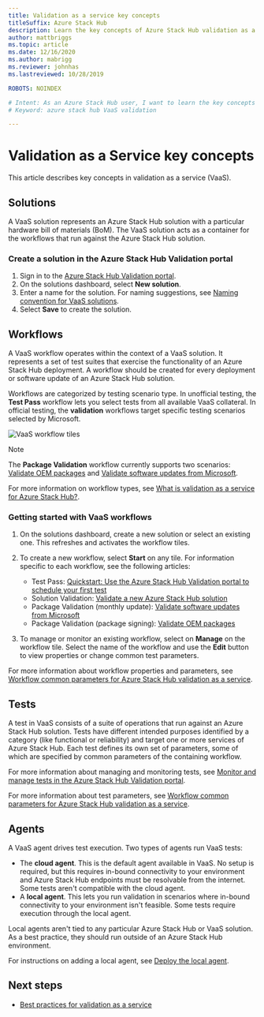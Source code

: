 ```yaml
---
title: Validation as a service key concepts
titleSuffix: Azure Stack Hub
description: Learn the key concepts of Azure Stack Hub validation as a service.
author: mattbriggs
ms.topic: article
ms.date: 12/16/2020
ms.author: mabrigg
ms.reviewer: johnhas
ms.lastreviewed: 10/28/2019

ROBOTS: NOINDEX

# Intent: As an Azure Stack Hub user, I want to learn the key concepts of Azure Stack Hub validation as a service.
# Keyword: azure stack hub VaaS validation

---
```



# Validation as a Service key concepts

This article describes key concepts in validation as a service (VaaS).

## Solutions

A VaaS solution represents an Azure Stack Hub solution with a particular hardware bill of materials (BoM). The VaaS solution acts as a container for the workflows that run against the Azure Stack Hub solution.

### Create a solution in the Azure Stack Hub Validation portal

1. Sign in to the [Azure Stack Hub Validation portal](https://azurestackvalidation.com).
2. On the solutions dashboard, select **New solution**.
3. Enter a name for the solution. For naming suggestions, see [Naming convention for VaaS solutions](azure-stack-vaas-best-practice.md#naming-convention-for-vaas-solutions).
4. Select **Save** to create the solution.

## Workflows

A VaaS workflow operates within the context of a VaaS solution. It represents a set of test suites that exercise the functionality of an Azure Stack Hub deployment. A workflow should be created for every deployment or software update of an Azure Stack Hub solution.

Workflows are categorized by testing scenario type. In unofficial testing, the **Test Pass** workflow lets you select tests from all available VaaS collateral. In official testing, the **validation** workflows target specific testing scenarios selected by Microsoft.

![VaaS workflow tiles](media/tile_all-workflows.png)

> [!NOTE]
> The **Package Validation** workflow currently supports two scenarios: [Validate OEM packages](azure-stack-vaas-validate-oem-package.md) and [Validate software updates from Microsoft](azure-stack-vaas-validate-microsoft-updates.md).

For more information on workflow types, see [What is validation as a service for Azure Stack Hub?](azure-stack-vaas-overview.md).

### Getting started with VaaS workflows

1. On the solutions dashboard, create a new solution or select an existing one. This refreshes and activates the workflow tiles.
2. To create a new workflow, select **Start** on any tile. For information specific to each workflow, see the following articles:
    - Test Pass: [Quickstart: Use the Azure Stack Hub Validation portal to schedule your first test](azure-stack-vaas-schedule-test-pass.md)
    - Solution Validation: [Validate a new Azure Stack Hub solution](azure-stack-vaas-validate-solution-new.md)
    - Package Validation (monthly update): [Validate software updates from Microsoft](azure-stack-vaas-validate-microsoft-updates.md)
    - Package Validation (package signing): [Validate OEM packages](azure-stack-vaas-validate-oem-package.md)

3. To manage or monitor an existing workflow, select on **Manage** on the workflow tile. Select the name of the workflow and use the **Edit** button to view properties or change common test parameters.

For more information about workflow properties and parameters, see [Workflow common parameters for Azure Stack Hub validation as a service](azure-stack-vaas-parameters.md).

## Tests

A test in VaaS consists of a suite of operations that run against an Azure Stack Hub solution. Tests have different intended purposes identified by a category (like functional or reliability) and target one or more services of Azure Stack Hub. Each test defines its own set of parameters, some of which are specified by common parameters of the containing workflow.

For more information about managing and monitoring tests, see [Monitor and manage tests in the Azure Stack Hub Validation portal](azure-stack-vaas-monitor-test.md).

For more information about test parameters, see [Workflow common parameters for Azure Stack Hub validation as a service](azure-stack-vaas-parameters.md).

## Agents

A VaaS agent drives test execution. Two types of agents run VaaS tests:

- The **cloud agent**. This is the default agent available in VaaS. No setup is required, but this requires in-bound connectivity to your environment and Azure Stack Hub endpoints must be resolvable from the internet. Some tests aren't compatible with the cloud agent.
- A **local agent**. This lets you run validation in scenarios where in-bound connectivity to your environment isn't feasible. Some tests require execution through the local agent.

Local agents aren't tied to any particular Azure Stack Hub or VaaS solution. As a best practice, they should run outside of an Azure Stack Hub environment.

For instructions on adding a local agent, see [Deploy the local agent](azure-stack-vaas-local-agent.md).

## Next steps

- [Best practices for validation as a service](azure-stack-vaas-best-practice.md)